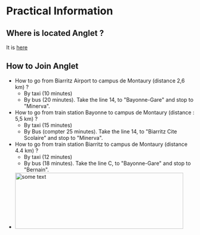 Practical Information
=====================

Where is located Anglet ?
-------------------------

It is [here](http://angletr2017.com/English1/Information.html)

How to Join Anglet
------------------

-   How to go from Biarritz Airport to campus de Montaury (distance 2,6
    km) ?
    -   By taxi (10 minutes)
    -   By bus (20 minutes). Take the line 14, to "Bayonne-Gare" and
        stop to "Minerva".
-   How to go from train station Bayonne to campus de Montaury (distance
    : 5,5 km) ?
    -   By taxi (15 minutes)
    -   By Bus (compter 25 minutes). Take the line 14, to "Biarritz Cite
        Scolaire" and stop to "Minerva".
-   How to go from train station Biarritz to campus de Montaury
    (distance 4.4 km) ?
    -   By taxi (12 minutes)
    -   By bus (18 minutes). Take the line C, to "Bayonne-Gare" and stop
        to "Bernain".
-   <img src="http://angletr2017.com/FIG/how-to-join-conference.png" alt="some text"
    width="450" height="150">
